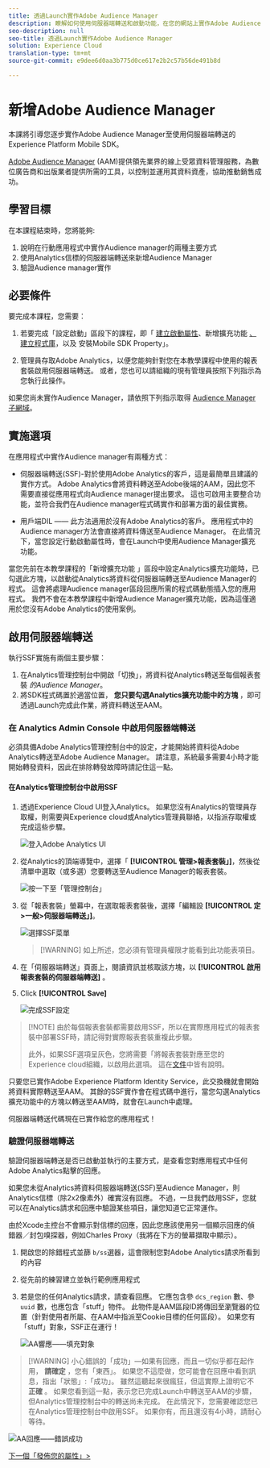 ```yaml
---
title: 透過Launch實作Adobe Audience Manager
description: 瞭解如何使用伺服器端轉送和啟動功能，在您的網站上實作Adobe Audience Manager。 本課是「在Mobile iOS Objective-C應用程式中實作Experience cloud」教學課程的一部分。
seo-description: null
seo-title: 透過Launch實作Adobe Audience Manager
solution: Experience Cloud
translation-type: tm+mt
source-git-commit: e9dee6d0aa3b775d0ce617e2b2c57b56de491b8d

---
```



# 新增Adobe Audience Manager

本課將引導您逐步實作Adobe Audience Manager至使用伺服器端轉送的Experience Platform Mobile SDK。

[Adobe Audience Manager](https://docs.adobe.com/content/help/en/audience-manager/user-guide/aam-home.html) (AAM)提供領先業界的線上受眾資料管理服務，為數位廣告商和出版業者提供所需的工具，以控制並運用其資料資產，協助推動銷售成功。

## 學習目標

在本課程結束時，您將能夠:

1. 說明在行動應用程式中實作Audience manager的兩種主要方式
1. 使用Analytics信標的伺服器端轉送來新增Audience Manager
1. 驗證Audience manager實作

## 必要條件

要完成本課程，您需要：

1. 若要完成「設定啟動」區段下的課程，即「 [建立啟動屬性](launch-create-a-property.md)、新增擴充功能 [、建立程式庫](launch-add-extensions.md)，以及 [](launch-create-a-library.md)[](launch-install-the-mobile-sdk.md)安裝Mobile SDK Property」。

1. 管理員存取Adobe Analytics，以便您能夠針對您在本教學課程中使用的報表套裝啟用伺服器端轉送。 或者，您也可以請組織的現有管理員按照下列指示為您執行此操作。

如果您尚未實作Audience Manager，請依照下列指示取得 [Audience Manager子網域](https://docs.adobe.com/content/help/en/audience-manager-learn/tutorials/web-implementation/how-to-identify-your-partner-id-or-subdomain.html)。

## 實施選項

在應用程式中實作Audience manager有兩種方式：

* 伺服器端轉送(SSF)-對於使用Adobe Analytics的客戶，這是最簡單且建議的實作方式。 Adobe Analytics會將資料轉送至Adobe後端的AAM，因此您不需要直接從應用程式向Audience manager提出要求。 這也可啟用主要整合功能，並符合我們在Audience manager程式碼實作和部署方面的最佳實務。

* 用戶端DIL —— 此方法適用於沒有Adobe Analytics的客戶。 應用程式中的Audience manager方法會直接將資料傳送至Audience Manager。 在此情況下，當您設定行動啟動屬性時，會在Launch中使用Audience Manager擴充功能。

當您先前在本教學課程的「新增擴充功能 [](launch-add-extensions.md) 」區段中設定Analytics擴充功能時，已勾選此方塊，以啟動從Analytics將資料從伺服器端轉送至Audience Manager的程式。 這會將處理Audience manager區段回應所需的程式碼動態插入您的應用程式。 我們不會在本教學課程中新增Audience Manager擴充功能，因為這僅適用於您沒有Adobe Analytics的使用案例。

## 啟用伺服器端轉送

執行SSF實施有兩個主要步驟：

1. 在Analytics管理控制台中開啟「切換」，將資料從Analytics轉送至每個報表套裝 *的Audience Manager*。
1. 將SDK程式碼置於適當位置， **您只要勾選Analytics擴充功能中的方塊** ，即可透過Launch完成此作業，將資料轉送至AAM。

### 在 Analytics Admin Console 中啟用伺服器端轉送

必須具備Adobe Analytics管理控制台中的設定，才能開始將資料從Adobe Analytics轉送至Adobe Audience Manager。 請注意，系統最多需要4小時才能開始轉發資料，因此在排除轉發故障時請記住這一點。

#### 在Analytics管理控制台中啟用SSF

1. 透過Experience Cloud UI登入Analytics。 如果您沒有Analytics的管理員存取權，則需要與Experience cloud或Analytics管理員聯絡，以指派存取權或完成這些步驟。

   ![登入Adobe Analytics UI](images/mobile-aam-logIntoAnalytics.png)

1. 從Analytics的頂端導覽中，選擇「 **[!UICONTROL 管理&gt;報表套裝」]**，然後從清單中選取（或多選）您要轉送至Audience Manager的報表套裝。

   ![按一下至「管理控制台」](images/mobile-aam-analyticsAdminConsoleReportSuites.png)

1. 從「報表套裝」螢幕中，在選取報表套裝後，選擇「編輯設 **[!UICONTROL 定&gt;一般&gt;伺服器端轉送」]**。

   ![選擇SSF菜單](images/mobile-aam-selectSSFmenu.png)

   >[!WARNING]  如上所述，您必須有管理員權限才能看到此功能表項目。

1. 在「伺服器端轉送」頁面上，閱讀資訊並核取該方塊，以 **[!UICONTROL 啟用報表套裝的伺服器端轉送]** 。

1. Click **[!UICONTROL Save]**

   ![完成SSF設定](images/mobile-aam-enableSSFcomplete.png)

>[!NOTE] 由於每個報表套裝都需要啟用SSF，所以在實際應用程式的報表套裝中部署SSF時，請記得對實際報表套裝重複此步驟。
>
>此外，如果SSF選項呈灰色，您將需要「將報表套裝對應至您的Experience cloud組織，以啟用此選項。 這在[文件](https://docs.adobe.com/content/help/en/core-services/interface/about-core-services/report-suite-mapping.html)中皆有說明。

只要您已實作Adobe Experience Platform Identity Service，此交換機就會開始將資料實際轉送至AAM。 其餘的SSF實作會在程式碼中進行，當您勾選Analytics擴充功能中的方塊以轉送至AAM時，就會在Launch中處理。

伺服器端轉送代碼現在已實作給您的應用程式！

### 驗證伺服器端轉送

驗證伺服器端轉送是否已啟動並執行的主要方式，是查看您對應用程式中任何Adobe Analytics點擊的回應。

如果您未從Analytics將資料伺服器端轉送(SSF)至Audience Manager，則Analytics信標（除2x2像素外）確實沒有回應。 不過，一旦我們啟用SSF，您就可以在Analytics請求和回應中驗證某些項目，讓您知道它正常運作。

由於Xcode主控台不會顯示對信標的回應，因此您應該使用另一個顯示回應的偵錯器／封包嗅探器，例如Charles Proxy（我將在下方的螢幕擷取中顯示）。

1. 開啟您的除錯程式並篩 `b/ss`選器，這會限制您對Adobe Analytics請求所看到的內容
1. 從先前的練習建立並執行範例應用程式
1. 若是您的任何Analytics請求，請查看回應。 它應包含參 `dcs_region` 數、參 `uuid` 數，也應包含「stuff」物件。 此物件是AAM區段ID將傳回至瀏覽器的位置（針對使用者所屬、在AAM中指派至Cookie目標的任何區段）。 如果您有「stuff」對象，SSF正在運行！

   ![AA響應——填充對象](images/mobile-aam-AAresponseCharles.png)

>[!WARNING] 小心錯誤的「成功」—如果有回應，而且一切似乎都在起作用， **請確定** ，您有「東西」。 如果您不這麼做，您可能會在回應中看到訊息，指出「狀態」:「成功」。 雖然這聽起來很瘋狂，但這實際上證明它不 **正確** 。 如果您看到這一點，表示您已完成Launch中轉送至AAM的步驟，但Analytics管理控制台中的轉送尚未完成。 在此情況下，您需要確認您已在Analytics管理控制台中啟用SSF。 如果你有，而且還沒有4小時，請耐心等待。

![AA回應——錯誤成功](images/mobile-aam-unsuccessful-SSF.png)

[下一個「發佈您的屬性」&gt;](publish.md)